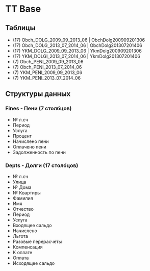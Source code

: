 # TT Base

## Таблицы

- (17) Obch_DOLG_2009_09_2013_06 | ObchDolg200909201306
- (17) Obch_DOLG_2013_07_2014_06 | ObchDolg201307201406
- (17) YKM_DOLG_2009_09_2013_06  | YkmDolg200909201306
- (17) YKM_DOLGI_2013_07_2014_06 | YkmDolg201307201406
- (7) Obch_PENI_2009_09_2013_06
- (7) Obch_PENI_2013_07_2014_06
- (7) YKM_PENI_2009_09_2013_06
- (7) YKM_PENI_2013_07_2014_06

## Структуры данных

### Fines - Пени (7 столбцов)

* № л.сч
* Период
* Услуга
* Процент
* Начислено пени
* Оплачено пени
* Задолженность по пени

### Depts - Долги (17 столбцов)

* № л.сч
* Улица
* № Дома
* № Квартиры
* Фамилия
* Имя
* Отчество
* Период
* Услуга
* Входящее сальдо
* Начислено
* Льгота
* Разовые перерасчеты
* Компенсация
* К оплате
* Оплата
* Исходящее сальдо
